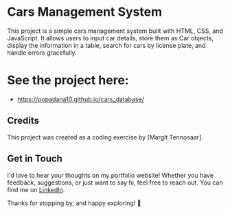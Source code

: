 # Cars Management System

This project is a simple cars management system built with HTML, CSS, and JavaScript. It allows users to input car details, store them as Car objects, display the information in a table, search for cars by license plate, and handle errors gracefully.

# See the project here:
-  https://popadana10.github.io/cars_database/

## Credits
This project was created as a coding exercise by [Margit Tennosaar].

## Get in Touch

I'd love to hear your thoughts on my portfolio website! Whether you have feedback, suggestions, or just want to say hi, feel free to reach out. You can find me on [LinkedIn](https://www.linkedin.com/in/dana-mihaela-popa/).

Thanks for stopping by, and happy exploring! 🚀
